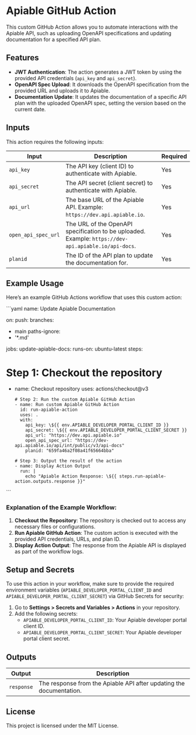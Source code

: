 
# Apiable GitHub Action

This custom GitHub Action allows you to automate interactions with the Apiable API, such as uploading OpenAPI specifications and updating documentation for a specified API plan.

## Features

- **JWT Authentication**: The action generates a JWT token by using the provided API credentials (`api_key` and `api_secret`).
- **OpenAPI Spec Upload**: It downloads the OpenAPI specification from the provided URL and uploads it to Apiable.
- **Documentation Update**: It updates the documentation of a specific API plan with the uploaded OpenAPI spec, setting the version based on the current date.

## Inputs

This action requires the following inputs:

| Input              | Description                                                                                         | Required |
|--------------------|-----------------------------------------------------------------------------------------------------|----------|
| `api_key`          | The API key (client ID) to authenticate with Apiable.                                                | Yes      |
| `api_secret`       | The API secret (client secret) to authenticate with Apiable.                                         | Yes      |
| `api_url`          | The base URL of the Apiable API. Example: `https://dev.api.apiable.io`.                              | Yes      |
| `open_api_spec_url`| The URL of the OpenAPI specification to be uploaded. Example: `https://dev-api.apiable.io/api-docs`.  | Yes      |
| `planid`           | The ID of the API plan to update the documentation for.                                              | Yes      |

## Example Usage

Here’s an example GitHub Actions workflow that uses this custom action:

\`\`\`yaml
name: Update Apiable Documentation

on:
push:
branches:
- main
paths-ignore:
- '*.md'

jobs:
update-apiable-docs:
runs-on: ubuntu-latest
steps:
# Step 1: Checkout the repository
- name: Checkout repository
uses: actions/checkout@v3

      # Step 2: Run the custom Apiable GitHub Action
      - name: Run custom Apiable GitHub Action
        id: run-apiable-action
        uses: .
        with:
          api_key: \${{ env.APIABLE_DEVELOPER_PORTAL_CLIENT_ID }}
          api_secret: \${{ env.APIABLE_DEVELOPER_PORTAL_CLIENT_SECRET }}
          api_url: "https://dev.api.apiable.io"
          open_api_spec_url: "https://dev-api.apiable.io/api/int/public/v3/api-docs"
          planid: "659fa46a2f08a41f65664bba"

      # Step 3: Output the result of the action
      - name: Display Action Output
        run: |
          echo "Apiable Action Response: \${{ steps.run-apiable-action.outputs.response }}"
\`\`\`

### Explanation of the Example Workflow:

1. **Checkout the Repository**: The repository is checked out to access any necessary files or configurations.
2. **Run Apiable GitHub Action**: The custom action is executed with the provided API credentials, URLs, and plan ID.
3. **Display Action Output**: The response from the Apiable API is displayed as part of the workflow logs.

## Setup and Secrets

To use this action in your workflow, make sure to provide the required environment variables (`APIABLE_DEVELOPER_PORTAL_CLIENT_ID` and `APIABLE_DEVELOPER_PORTAL_CLIENT_SECRET`) via GitHub Secrets for security:

1. Go to **Settings > Secrets and Variables > Actions** in your repository.
2. Add the following secrets:
    - `APIABLE_DEVELOPER_PORTAL_CLIENT_ID`: Your Apiable developer portal client ID.
    - `APIABLE_DEVELOPER_PORTAL_CLIENT_SECRET`: Your Apiable developer portal client secret.

## Outputs

| Output    | Description                                    |
|-----------|------------------------------------------------|
| `response`| The response from the Apiable API after updating the documentation. |

## License

This project is licensed under the MIT License.
